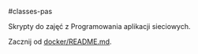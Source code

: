 #classes-pas

Skrypty do zajęć z Programowania aplikacji sieciowych. 

Zacznij od [docker/README.md](docker/README.md).